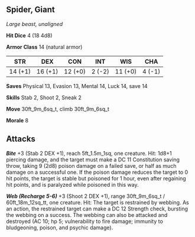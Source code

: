## Spider, Giant

*Large beast, unaligned*

**Hit Dice** 4 (18 4d8)

**Armor Class** 14 (natural armor)

| STR     | DEX     | CON     | INT     | WIS     | CHA     |
|---------|---------|---------|---------|---------|---------|
| 14 (+1) | 16 (+1) | 12 (+0) |  2 (-2) | 11 (+0) |  4 (-1) |

**Saves** Physical 13, Evasion 13, Mental 14, Luck 14, save 14

**Skills** Stab 2, Shoot 2, Sneak 2

**Move** 30ft\_9m\_6sq\_t, climb 30ft\_9m\_6sq\_t

**Morale** 8

## Attacks

***Bite*** +3 (Stab 2 DEX +1), reach 5ft\_1.5m\_1sq, one creature. Hit: 1d8+1 piercing damage, and the target must make a DC 11 Constitution saving throw, taking 9 (2d8) poison damage on a failed save, or half as much damage on a successful one. If the poison damage reduces the target to 0 hit points, the target is stable but poisoned for 1 hour, even after regaining hit points, and is paralyzed while poisoned in this way.

***Web (Recharge 5-6)*** +3 (Shoot 2 DEX +1), range 30ft\_9m\_6sq\_t / 60ft\_18m\_12sq\_tt, one creature. Hit: The target is restrained by webbing. As an action, the restrained target can make a DC 12 Strength check, bursting the webbing on a success. The webbing can also be attacked and destroyed (AC 10; hp 5; vulnerability to fire damage; immunity to bludgeoning, poison, and psychic damage).

